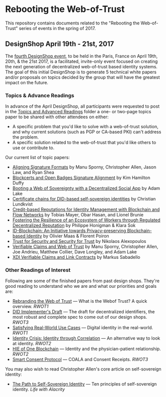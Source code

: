 # Rebooting the Web-of-Trust

This repository contains documents related to the "Rebooting the Web-of-Trust" series of events in the spring of 2017.

## DesignShop April 19th - 21st, 2017

The [fourth DesignShop event](https://www.eventbrite.fr/e/billets-rebootingweboftrust-design-workshop-paris-2017-32228513351), to be held in the Paris, France on April 19th, 20th, & the 21st 2017, is a facilitated, invite-only event focused on creating the next generation of decentralized web-of-trust based identity systems. The goal of this initial DesignShop is to generate 5 technical white papers and/or proposals on topics decided by the group that will have the greatest impact on the future.

### Topics & Advance Readings

In advance of the April DesignShop, all participants were requested to post in the [Topics and Advanced Readings](topics-and-advance-readings) folder a one- or two-page topics paper to be shared with other attendees on either:

* A specific problem that you'd like to solve with a web-of-trust solution, and why current solutions (such as PGP or CA-based PKI) can't address the problem.
*  A specific solution related to the web-of-trust that you'd like others to use or contribute to.

Our current list of topic papers:

   * [Aligning Signature Formats](topics-and-advance-readings/SignatureFormatAlignment.md) by Manu Sporny, Christopher Allen, Jason Law, and Ryan Shea
   * [Blockcerts and Open Badges Signature Alignment](topics-and-advance-readings/BlockcertsAlignment.md) by Kim Hamilton Duffy
   * [Booting a Web of Sovereignty with a Decentralized Social App](topics-and-advance-readings/Booting-a-Web-of-Sovereignty-with-a-Decentralized-Social-App.md) by Adam Lake
   * [Certificate chains for DID-based self-sovereign identities](topics-and-advance-readings/certificate_chains_dids.md) by Christian Lundkvist
   * [Credit-based Reputations for Identity Management with Blockchain and Flow Networks](topics-and-advance-readings/RWoT_INSA.pdf) by Tobias Mayer, Obar Hasan, and Lionel Brunie
   * [Fostering the Resilience of an Ecosystem of Workers through Regulated Decentralized Reputation](topics-and-advance-readings/Fostering-resilience.md) by Philippe Honigman & Klara Sok
   * [ID-Blockchain: An Initiative towards Privacy-preserving Blockchain-based Identity](topics-and-advance-readings/id-blockchain.md) by Olivier Maas & Florent Poiron
   * [Trust for Security and Security for Trust](topics-and-advance-readings/topic_alexopoulos.md) by Nikolaos Alexopoulos
   * [Verifiable Claims and Web of Trust](topics-and-advance-readings/WoTVerifiableClaims.md) by Manu Sporny, Christopher Allen, Joe Andrieu, Matthew Collier, Dave Longley, and Adam Lake
   * [XDI Verifiable Claims and Link Contracts](topics-and-advance-readings/xdi-verifiable-claims-link-contracts.md) by Markus Sabadello
   
### Other Readings of Interest

Following are some of the finished papers from past design shops. They're good reading to understand who we are and what our priorities and goals are:

   * [Rebranding the Web of Trust](https://github.com/WebOfTrustInfo/rebooting-the-web-of-trust/blob/master/final-documents/rebranding-web-of-trust.pdf) — What is the Webof Trust? A quick overview. _RWOT1_
   * [DID Implementer's Draft](https://github.com/WebOfTrustInfo/rebooting-the-web-of-trust-fall2016/blob/master/final-documents/did-implementer-draft-10.pdf) — The draft for decentralized identifiers, the most robust and complete spec to come out of our design shops. _RWOT3_
   * [Satisfying Real-World Use Cases](https://github.com/WebOfTrustInfo/rebooting-the-web-of-trust/blob/master/final-documents/satisfying-real-world-use-cases.pdf) — Digital identity in the real-world. _RWOT1_
   * [Identity Crisis: Identity through Correlation](https://github.com/WebOfTrustInfo/ID2020DesignWorkshop/blob/master/final-documents/identity-crisis.pdf) — An alternative way to look at identity. _RWOT2_
   * [HIE of One Blockchain](https://github.com/WebOfTrustInfo/ID2020DesignWorkshop/blob/master/final-documents/physician-patient-relationship.pdf) — Identity and the physician-patient relationship. _RWOT2_
   * [Smart Consent Protocol](https://github.com/WebOfTrustInfo/rebooting-the-web-of-trust-fall2016/blob/master/final-documents/smart-consent-protocol.pdf) — COALA and Consent Receipts. _RWOT3_
   
You may also wish to read Christopher Allen's core article on self-sovereign identity:

   * [The Path to Self-Sovereign Identity](http://www.lifewithalacrity.com/2016/04/the-path-to-self-soverereign-identity.html) — Ten principles of self-sovereign identity. _Life with Alacrity_
